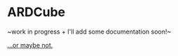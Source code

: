 # ARDCube

~work in progress + I'll add some documentation soon!~

[...or maybe not.](https://media4.giphy.com/media/bS4YEC0oPUUB7Y6RH2/giphy.gif?cid=790b7611adeac19494c0b9de0a885940debe8e94aa0190a2&rid=giphy.gif&ct=g)

